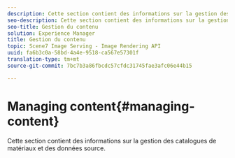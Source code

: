 ```yaml
---
description: Cette section contient des informations sur la gestion des catalogues de matériaux et des données source.
seo-description: Cette section contient des informations sur la gestion des catalogues de matériaux et des données source.
seo-title: Gestion du contenu
solution: Experience Manager
title: Gestion du contenu
topic: Scene7 Image Serving - Image Rendering API
uuid: fa6b3c0a-58bd-4a4e-9518-ca567e57301f
translation-type: tm+mt
source-git-commit: 7bc7b3a86fbcdc57cfdc31745fae3afc06e44b15

---
```



# Managing content{#managing-content}

Cette section contient des informations sur la gestion des catalogues de matériaux et des données source.

